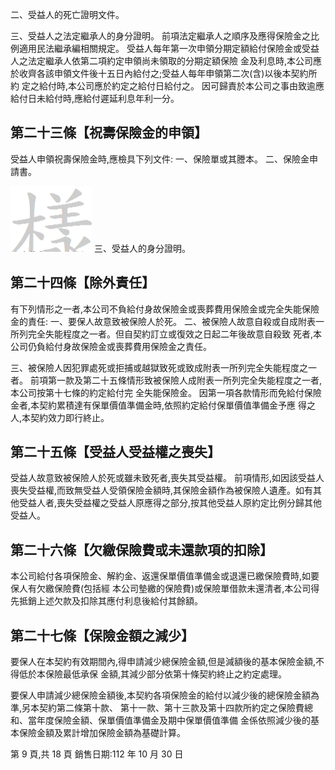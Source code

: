 二、受益人的死亡證明文件。

三、受益人之法定繼承人的身分證明。 前項法定繼承人之順序及應得保險金之比例適用民法繼承編相關規定。 受益人每年第一次申領分期定額給付保險金或受益人之法定繼承人依第二項約定申領尚未領取的分期定額保險 金及利息時,本公司應於收齊各該申領文件後十五日內給付之;受益人每年申領第二次(含)以後本契約所約 定之給付時,本公司應於約定之給付日給付之。 因可歸責於本公司之事由致逾應給付日未給付時,應給付遲延利息年利一分。

## 第二十三條【祝壽保險金的申領】

受益人申領祝壽保險金時,應檢具下列文件:
一、保險單或其謄本。 二、保險金申請書。

![0_image_0.png](0_image_0.png) 三、受益人的身分證明。

## 第二十四條【除外責任】

有下列情形之一者,本公司不負給付身故保險金或喪葬費用保險金或完全失能保險金的責任: 一、要保人故意致被保險人於死。 二、被保險人故意自殺或自成附表一所列完全失能程度之一者。但自契約訂立或復效之日起二年後故意自殺致 死者,本公司仍負給付身故保險金或喪葬費用保險金之責任。

三、被保險人因犯罪處死或拒捕或越獄致死或致成附表一所列完全失能程度之一者。 前項第一款及第二十五條情形致被保險人成附表一所列完全失能程度之一者,本公司按第十七條的約定給付完 全失能保險金。 因第一項各款情形而免給付保險金者,本契約累積達有保單價值準備金時,依照約定給付保單價值準備金予應 得之人,本契約效力即行終止。

## 第二十五條【受益人受益權之喪失】

受益人故意致被保險人於死或雖未致死者,喪失其受益權。 前項情形,如因該受益人喪失受益權,而致無受益人受領保險金額時,其保險金額作為被保險人遺產。如有其 他受益人者,喪失受益權之受益人原應得之部分,按其他受益人原約定比例分歸其他受益人。

## 第二十六條【欠繳保險費或未還款項的扣除】

本公司給付各項保險金、解約金、返還保單價值準備金或退還已繳保險費時,如要保人有欠繳保險費(包括經 本公司墊繳的保險費)或保險單借款未還清者,本公司得先抵銷上述欠款及扣除其應付利息後給付其餘額。

## 第二十七條【保險金額之減少】

要保人在本契約有效期間內,得申請減少總保險金額,但是減額後的基本保險金額,不得低於本保險最低承保 金額,其減少部分依第十條契約終止之約定處理。

要保人申請減少總保險金額後,本契約各項保險金的給付以減少後的總保險金額為準,另本契約第二條第十款、 第十一款、第十三款及第十四款所約定之保險費總和、當年度保險金額、保單價值準備金及期中保單價值準備 金係依照減少後的基本保險金額及累計增加保險金額為基礎計算。

第 9 頁,共 18 頁 銷售日期:112 年 10 月 30 日